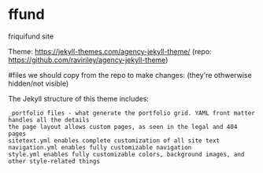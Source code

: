 # ffund
friquifund site



Theme: https://jekyll-themes.com/agency-jekyll-theme/ (repo: https://github.com/raviriley/agency-jekyll-theme)


#files we should copy from the repo to make changes: (they're othwerwise hidden/not visible)

The Jekyll structure of this theme includes:

    _portfolio files - what generate the portfolio grid. YAML front matter handles all the details
    the page layout allows custom pages, as seen in the legal and 404 pages
    sitetext.yml enables complete customization of all site text
    navigation.yml enables fully customizable navigation
    style.yml enables fully customizable colors, background images, and other style-related things

